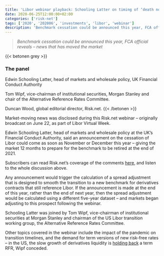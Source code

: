 ```yaml
---
title: 'Libor webinar playback: Schooling Latter on timing of ‘death notice’'
date: 2020-06-25T12:00:00+02:00
categories: ['risk-net']
tags: ['2020', '202006', 'investments', 'libor', 'webinar']
description: 'Benchmark cessation could be announced this year, FCA official reveals – news that has moved the market'
---
```


> _Benchmark cessation could be announced this year, FCA official reveals – news that has moved the market_

{{< betonen grey >}}
### The panel
Edwin Schooling Latter, head of markets and wholesale policy, UK Financial Conduct Authority

Tom Wipf, vice-chairman of institutional securities, Morgan Stanley and chair of the Alternative Reference Rates Committee.

Duncan Wood, global editorial director, Risk.net.
{{< /betonen >}}

Market-moving news was disclosed during this Risk.net webinar – originally broadcast on June 22, as part of Libor Virtual Week.

Edwin Schooling Latter, head of markets and wholesale policy at the UK’s Financial Conduct Authority, said an announcement on the cessation of Libor could come as soon as November or December this year – giving the market 12 months to prepare for the benchmark to be retired at the end of 2021.

Subscribers can read Risk.net’s coverage of the comments [here](https://www.risk.net/derivatives/7566041/libor-death-notice-could-be-served-this-year-fca), and listen to the whole discussion above.

Any announcement would trigger the calculation of a spread adjustment that is designed to smooth the transition to a new benchmark for derivatives contracts that still reference Libor. If the announcement is made at the end of this year, rather than the end of next year, then the spread adjustment would be calculated using a different five-year dataset – and markets began adjusting to this prospect following the webinar.

Schooling Latter was joined by Tom Wipf, vice-chairman of institutional securities at Morgan Stanley and chairman of the US Libor transition working group, the Alternative Reference Rates Committee.

Other topics covered in the webinar include the impact of the pandemic on transition timelines, and the demand for term versions of new risk-free rates – in the US, the slow growth of derivatives liquidity is [holding back](https://www.risk.net/derivatives/7567246/sonia-term-rate-nears-beta-release-while-sofr-struggles) a term RFR, Wipf conceded.

